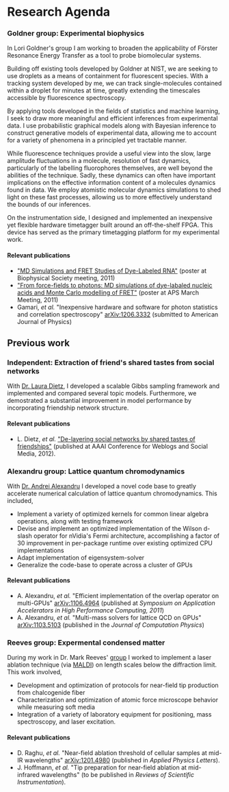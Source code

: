 # Research Agenda

### Goldner group: Experimental biophysics

In Lori Goldner's group I am working to broaden the applicability of
Förster Resonance Energy Transfer as a tool to probe biomolecular
systems.

Building off existing tools developed by Goldner at NIST, we are seeking to
use droplets as a means of containment for fluorescent species. With a
tracking system developed by me, we can track single-molecules
contained within a droplet for minutes at time, greatly extending the
timescales accessible by fluorescence spectroscopy.

By applying tools developed in the fields of statistics
and machine learning, I seek to draw more meaningful and efficient
inferences from experimental data. I use probabilistic graphical
models along with Bayesian inference to construct generative models of
experimental data, allowing me to account for a variety of phenomena
in a principled yet tractable manner.

While fluorescence techniques provide a useful view into the slow,
large amplitude fluctuations in a molecule, resolution of fast
dynamics, particularly of the labelling fluorophores themselves, are
well beyond the abilities of the technique. Sadly, these dynamics can
often have important implications on the effective information content
of a molecules dynamics found in data. We employ atomistic molecular
dynamics simulations to shed light on these fast processes, allowing
us to more effectively understand the bounds of our inferences.

On the instrumentation side, I designed and implemented an inexpensive
yet flexible hardware timetagger built around an off-the-shelf
FPGA. This device has served as the primary timetagging platform for my
experimental work.

#### Relevant publications
  * ["MD Simulations and FRET Studies of Dye-Labeled RNA"](http://goldnerlab.physics.umass.edu/~peker/2011%20biophys%20Milas%20Poster.pdf)
    (poster at Biophysical Society meeting, 2011)
  * ["From force-fields to photons: MD simulations of dye-labaled nucleic acids and Monte Carlo modelling of FRET"](http://meetings.aps.org/Meeting/NEF11/Event/158326)
    (poster at APS March Meeting, 2011)
  * Gamari, *et al.* "Inexpensive hardware and software for photon
    statistics and correlation spectroscopy"
    [arXiv:1206.3332](http://arxiv.org/abs/1206.3332) (submitted to
    American Journal of Physics)


## Previous work

### Independent: Extraction of friend's shared tastes from social networks

With [Dr. Laura Dietz](http://people.cs.umass.edu/~dietz/), I
developed a scalable Gibbs sampling framework and implemented and
compared several topic models. Furthermore, we demostrated a
substantial improvement in model performance by incorporating
friendship network structure.

#### Relevant publications
  * L. Dietz, *et al.*
    ["De-layering social networks by shared tastes of friendships"](http://people.cs.umass.edu/~dietz/delayer/dietz-cameraready.pdf)
    (published at AAAI Conference for Weblogs and Social Media, 2012).


### Alexandru group: Lattice quantum chromodynamics

With
[Dr. Andrei Alexandru](http://departments.columbian.gwu.edu/physics/people/138)
I developed a novel code base to greatly accelerate numerical
calculation of lattice quantum chromodynamics. This included,

  * Implement a variety of optimized kernels for common linear algebra
    operations, along with testing framework
  * Devise and implement an optimized implementation of the Wilson
    d-slash operator for nVidia's Fermi architecture, accomplishing a
    factor of 30 improvement in per-package runtime over existing
    optimized CPU implementations
  * Adapt implementation of eigensystem-solver
  * Generalize the code-base to operate across a cluster of GPUs
  
#### Relevant publications
  * A. Alexandru, *et al.* "Efficient implementation of the overlap
    operator on multi-GPUs"
    [arXiv:1106.4964](http://arxiv.org/pdf/1106.4964) (published at
    *Symposium on Application Accelerators in High Performance
    Computing, 2011*)
  * A. Alexandru, *et al.* "Multi-mass solvers for lattice QCD on
    GPUs" [arXiv:1103.5103](http://arxiv.org/pdf/1103.5103) (published
    in the *Journal of Computation Physics*)

### Reeves group: Expermental condensed matter

During my work in Dr. Mark Reeves'
[group](http://www.gwu.edu/~condmat/CME/reeves.html) I worked to
implement a laser ablation technique (via
[MALDI](http://www.wikipedia.org/wiki/MALDI)) on length scales below
the diffraction limit. This work involved,
  
  * Development and optimization of protocols for near-field tip
    production from chalcogenide fiber
  * Characterization and optimization of atomic force microscope
    behavior while measuring soft media
  * Integration of a variety of laboratory equipment for positioning,
    mass spectroscopy, and laser excitation.
  
#### Relevant publications
  * D. Raghu, *et al.* "Near-field ablation threshold of cellular
    samples at mid-IR wavelengths"
    [arXiv:1201.4980](http://arxiv.org/abs/1201.4980) (published in
    *Applied Physics Letters*).
  * J. Hoffmann, *et al.* "Tip preparation for near-field ablation at
    mid-infrared wavelengths" (to be published in *Reviews of
    Scientific Instrumentation*).
